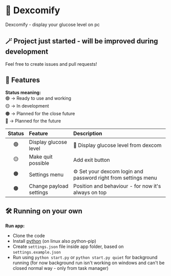 # 🎉 Dexcomify
 Dexcomify - display your glucose level on pc

## 🪄 Project just started - will be improved during development
Feel free to create issues and pull requests!

## 🔰 Features

**Status meaning:** <br>
🟢 -> Ready to use and working <br>
🟡 -> In development <br>
🟠 -> Planned for the close future <br>
🔴 -> Planned for the future <br>

| Status |      Feature                |    Description    |
|:------:|:----------------------------|:------------------|
|   🟢   | Display glucose level            | 🦺 Display glucose level from dexcom |
|   🟡   | Make quit possible | Add exit button
|   🟠   | Settings menu          | ⚙️ Set your dexcom login and password right from settings menu  |
|   🟠   | Change payload settings | Position and behaviour - for now it's always on top


## 🛠️ Running on your own

**Run app:**
- Clone the code
- Install [python](https://www.python.org/downloads/) (on linux also python-pip)
- Create `settings.json` file inside app folder, based on `settings.example.json`
- Run using `python start.py` or `python start.py quiet` for background running (for now background run isn't working on windows and can't be closed normal way - only from task manager)